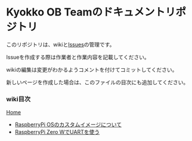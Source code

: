 # Kyokko OB Teamのドキュメントリポジトリ

このリポジトリは、wikiと[Issues](https://github.com/kyokko-ob-team/document/issues)の管理です。

Issueを作成する際は作業者と作業内容を記載してください。

wikiの編集は変更がわかるようコメントを付けてコミットしてください。

新しいページを作成した場合は、このファイルの目次にも追加してください。

### wiki目次

[Home](https://github.com/Kyokko-OB-Team/Document/wiki)
- [RaspberryPi OSのカスタムイメージについて](https://github.com/Kyokko-OB-Team/Document/wiki/raspberryPiOS_customImage_doc)
- [RaspberryPi Zero WでUARTを使う](https://github.com/Kyokko-OB-Team/Document/wiki/raspberrypi_zero_enable_uart)
